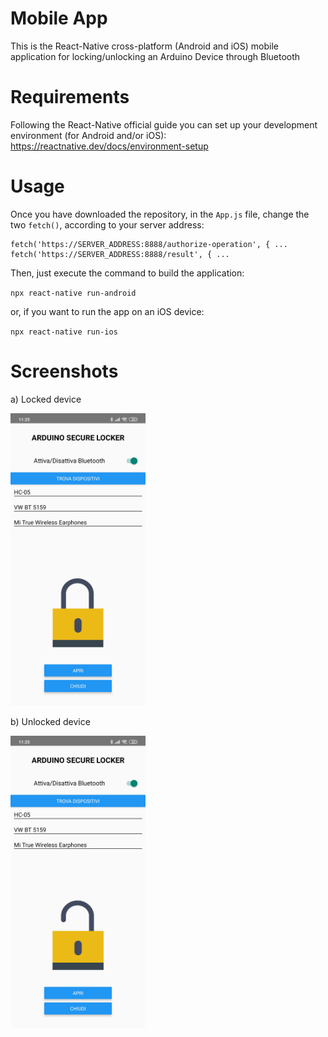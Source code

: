 # Mobile App

This is the React-Native cross-platform (Android and iOS) mobile application for locking/unlocking an Arduino Device through Bluetooth

# Requirements

Following the React-Native official guide you can set up your development environment (for Android and/or iOS):
https://reactnative.dev/docs/environment-setup

# Usage

Once you have downloaded the repository, in the `App.js` file, change the two `fetch()`, according to your server address:
```
fetch('https://SERVER_ADDRESS:8888/authorize-operation', { ...
fetch('https://SERVER_ADDRESS:8888/result', { ...
```

Then, just execute the command to build the application:

`npx react-native run-android`

or, if you want to run the app on an iOS device:

`npx react-native run-ios`

# Screenshots

<p>a) Locked device</p>
<img src="https://raw.githubusercontent.com/DistributedSystemsProject/MobileApp/master/src/images/screenshots/locked_screen.jpg" alt="Screen 1" width="216" height="468">
<br>
<p>b) Unlocked device</p>
<img src="https://raw.githubusercontent.com/DistributedSystemsProject/MobileApp/master/src/images/screenshots/unlocked_screen.jpg" alt="Screen 2" width="216" height="468">

